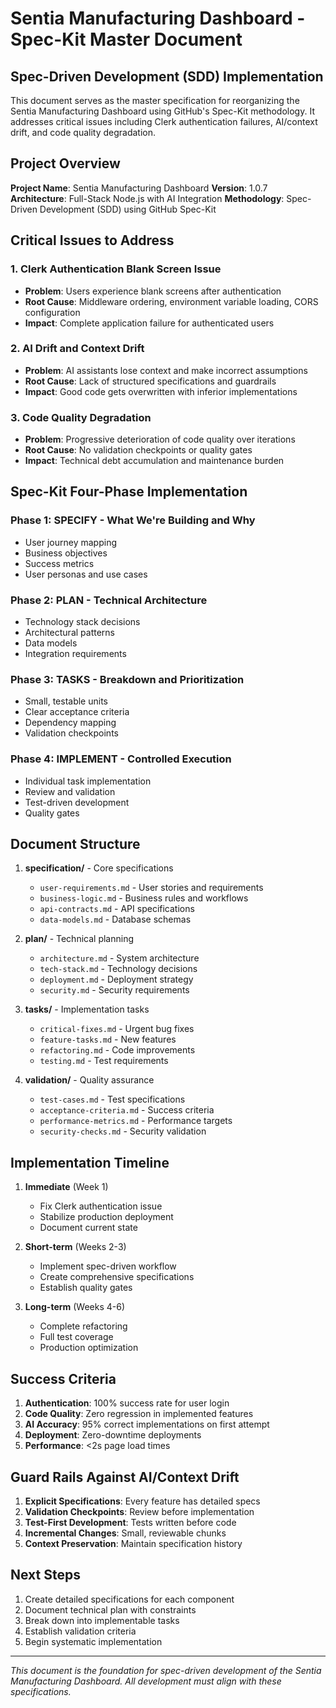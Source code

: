# Sentia Manufacturing Dashboard - Spec-Kit Master Document
## Spec-Driven Development (SDD) Implementation

This document serves as the master specification for reorganizing the Sentia Manufacturing Dashboard using GitHub's Spec-Kit methodology. It addresses critical issues including Clerk authentication failures, AI/context drift, and code quality degradation.

## Project Overview

**Project Name**: Sentia Manufacturing Dashboard
**Version**: 1.0.7
**Architecture**: Full-Stack Node.js with AI Integration
**Methodology**: Spec-Driven Development (SDD) using GitHub Spec-Kit

## Critical Issues to Address

### 1. Clerk Authentication Blank Screen Issue
- **Problem**: Users experience blank screens after authentication
- **Root Cause**: Middleware ordering, environment variable loading, CORS configuration
- **Impact**: Complete application failure for authenticated users

### 2. AI Drift and Context Drift
- **Problem**: AI assistants lose context and make incorrect assumptions
- **Root Cause**: Lack of structured specifications and guardrails
- **Impact**: Good code gets overwritten with inferior implementations

### 3. Code Quality Degradation
- **Problem**: Progressive deterioration of code quality over iterations
- **Root Cause**: No validation checkpoints or quality gates
- **Impact**: Technical debt accumulation and maintenance burden

## Spec-Kit Four-Phase Implementation

### Phase 1: SPECIFY - What We're Building and Why
- User journey mapping
- Business objectives
- Success metrics
- User personas and use cases

### Phase 2: PLAN - Technical Architecture
- Technology stack decisions
- Architectural patterns
- Data models
- Integration requirements

### Phase 3: TASKS - Breakdown and Prioritization
- Small, testable units
- Clear acceptance criteria
- Dependency mapping
- Validation checkpoints

### Phase 4: IMPLEMENT - Controlled Execution
- Individual task implementation
- Review and validation
- Test-driven development
- Quality gates

## Document Structure

1. **specification/** - Core specifications
   - `user-requirements.md` - User stories and requirements
   - `business-logic.md` - Business rules and workflows
   - `api-contracts.md` - API specifications
   - `data-models.md` - Database schemas

2. **plan/** - Technical planning
   - `architecture.md` - System architecture
   - `tech-stack.md` - Technology decisions
   - `deployment.md` - Deployment strategy
   - `security.md` - Security requirements

3. **tasks/** - Implementation tasks
   - `critical-fixes.md` - Urgent bug fixes
   - `feature-tasks.md` - New features
   - `refactoring.md` - Code improvements
   - `testing.md` - Test requirements

4. **validation/** - Quality assurance
   - `test-cases.md` - Test specifications
   - `acceptance-criteria.md` - Success criteria
   - `performance-metrics.md` - Performance targets
   - `security-checks.md` - Security validation

## Implementation Timeline

1. **Immediate** (Week 1)
   - Fix Clerk authentication issue
   - Stabilize production deployment
   - Document current state

2. **Short-term** (Weeks 2-3)
   - Implement spec-driven workflow
   - Create comprehensive specifications
   - Establish quality gates

3. **Long-term** (Weeks 4-6)
   - Complete refactoring
   - Full test coverage
   - Production optimization

## Success Criteria

1. **Authentication**: 100% success rate for user login
2. **Code Quality**: Zero regression in implemented features
3. **AI Accuracy**: 95% correct implementations on first attempt
4. **Deployment**: Zero-downtime deployments
5. **Performance**: <2s page load times

## Guard Rails Against AI/Context Drift

1. **Explicit Specifications**: Every feature has detailed specs
2. **Validation Checkpoints**: Review before implementation
3. **Test-First Development**: Tests written before code
4. **Incremental Changes**: Small, reviewable chunks
5. **Context Preservation**: Maintain specification history

## Next Steps

1. Create detailed specifications for each component
2. Document technical plan with constraints
3. Break down into implementable tasks
4. Establish validation criteria
5. Begin systematic implementation

---

*This document is the foundation for spec-driven development of the Sentia Manufacturing Dashboard. All development must align with these specifications.*